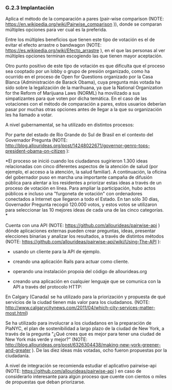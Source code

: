 ### G.2.3 Implantación

Aplica el método de la comparación a pares (pair-wise comparison  (NOTE:  https://en.wikipedia.org/wiki/Pairwise_comparison )), donde se comparan múltiples opciones para ver cual es la preferida. 

Entre los múltiples beneficios que tienen este tipo de votación es el de evitar el efecto arrastre o bandwagon  (NOTE:  https://es.wikipedia.org/wiki/Efecto_arrastre ), en el que las personas al ver múltiples opciones terminan escogiendo las que tienen mayor aceptación. 

Otro punto positivo de este tipo de votación es que dificulta que el proceso sea cooptado por un lobby o grupo de presión organizado, como ha ocurrido en el proceso de Open for Questions organizado por la Casa Blanca (Administración de Barack Obama), cuya pregunta más votada ha sido sobre la legalización de la marihuana, ya que la National Organization for the Reform of Marijuana Laws (NORML) ha movilizado a sus simpatizantes para que voten por dicha temática. En el caso de las votaciones con el método de comparación a pares, estos usuarios deberían pasar por muchas otras opciones antes de llegar a la que su organización les ha llamado a votar. 

A nivel gubernamental, se ha utilizado en distintos procesos: 

Por parte del estado de Rio Grande do Sul de Brasil en el contexto del Governador Pregunta  (NOTE:  http://blog.allourideas.org/post/14248022671/governor-genro-tops-president-obama-on-citizen  ): 

*El proceso se inició cuando los ciudadanos sugirieron 1.300 ideas relacionadas con cinco diferentes aspectos de la atención de salud (por ejemplo, el acceso a la atención, la salud familiar). A continuación, la oficina del gobernador puso en marcha una importante campaña de difusión pública para alentar a los residentes a priorizar estas ideas a través de un proceso de votación en línea. Para ampliar la participación, hubo actos públicos e incluso una "furgoneta de votación" con ordenadores conectados a Internet que llegaron a todo el Estado. En tan sólo 30 días, Governador Pregunta recogió 120.000 votos, y estos votos se utilizaron para seleccionar las 10 mejores ideas de cada una de las cinco categorías. *

Cuenta con una API  (NOTE:  https://github.com/allourideas/pairwise-api ) dónde aplicaciones externas pueden crear preguntas, ideas, presentar elecciones binarias y analizar los resultados, a través de distintos métodos  (NOTE:  https://github.com/allourideas/pairwise-api/wiki/Using-The-API ):

* usando un cliente para la API de ejemplo.

* creando una aplicación Rails para actuar como cliente.

* operando una instalación propoia del código de allourideas.org

* creando una aplicación en cualquier lenguaje que se comunica con la API a través del protocolo HTTP: 

En Calgary (Canada) se ha utilizado para la priorización y propuesta de qué servicios de la ciudad tienen más valor para los ciudadanos.  (NOTE:  http://www.calgarycitynews.com/2011/04/which-city-services-matter-most.html)

Se ha utilizado para involucrar a los  ciudadanos en la preparación de  PlaNYC, el plan de sostenibilidad a largo plazo de la ciudad de New York, a través de la pregunta "¿Qué crees que es mejor para tener una ciudad de New York más verde y mejor?"  (NOTE:  http://blog.allourideas.org/post/6326304438/making-new-york-greener-and-greater  ). De las diez ideas más votadas, ocho fueron propuestas por la ciudadanía. 

A nivel de integración se recomienda estudiar el aplicativo pairwise-api  (NOTE:  https://github.com/allourideas/pairwise-api ) en caso de considerarlo interesante para algún proceso que cuente con cientos o miles de propuestas que deban priorizarse. 


